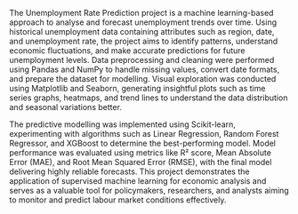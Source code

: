 The Unemployment Rate Prediction project is a machine learning-based approach to analyse and forecast unemployment trends over time. Using historical unemployment data containing attributes such as region, date, and unemployment rate, the project aims to identify patterns, understand economic fluctuations, and make accurate predictions for future unemployment levels. Data preprocessing and cleaning were performed using Pandas and NumPy to handle missing values, convert date formats, and prepare the dataset for modelling. Visual exploration was conducted using Matplotlib and Seaborn, generating insightful plots such as time series graphs, heatmaps, and trend lines to understand the data distribution and seasonal variations better.

The predictive modelling was implemented using Scikit-learn, experimenting with algorithms such as Linear Regression, Random Forest Regressor, and XGBoost to determine the best-performing model. Model performance was evaluated using metrics like R² score, Mean Absolute Error (MAE), and Root Mean Squared Error (RMSE), with the final model delivering highly reliable forecasts. This project demonstrates the application of supervised machine learning for economic analysis and serves as a valuable tool for policymakers, researchers, and analysts aiming to monitor and predict labour market conditions effectively.
